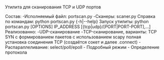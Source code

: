 Утилита для сканирования TCP и UDP портов

Состав:
    -Исполняемый файл: portscan.py
    -Сканеры: scaner.py
Справка по командам: python portscan.py {-h|--help}
Запуск утилиты: python portscan.py [OPTIONS] IP_ADDRESS [{tcp|udp}/[PORT|PORT-PORT],...]
Реализованно:
    -UDP-сканирование
    -TCP-сканирование, варианты:
        TCP SYN с формированием пакетов с использованием scapy
        полная установка соединения TCP (создаётся сокет и далее .connect)
    - Распараллеливание: select/poll/epoll
    - Подробный режим
    - Определение протокола
